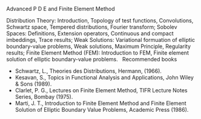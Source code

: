 ---
---
Advanced P D E and Finite Element Method

Distribution Theory: Introduction, Topology of test functions, Convolutions,
Schwartz space, Tempered distributions, Fourier transform; Sobolev Spaces:
Definitions, Extension operators, Continuous and compact imbeddings, Trace
results; Weak Solutions: Variational formuation of elliptic boundary-value
problems, Weak solutions, Maximum Principle, Regularity results; Finite Element
Method (FEM): Introduction to FEM, Finite element solution of elliptic
boundary-value problems.
 
Recommended books

* Schwartz, L., Theories des Distributions, Hermann, (1966).
* Kesavan, S., Topics in Functional Analysis and Applications, John Wiley &
  Sons (1989).
* Clarlet, P. G., Lectures on Finite Element Method, TIFR Lecture Notes Series,
  Bombay (1975).
* Marti, J. T., Introduction to Finite Element Method and Finite Element
  Solution of Elliptic Boundary Value Problems, Academic Press (1986).

